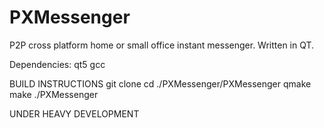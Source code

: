 # PXMessenger
P2P cross platform home or small office instant messenger.  Written in QT.

Dependencies:
qt5
gcc

BUILD INSTRUCTIONS
git clone
cd ./PXMessenger/PXMessenger
qmake
make
./PXMessenger

UNDER HEAVY DEVELOPMENT

